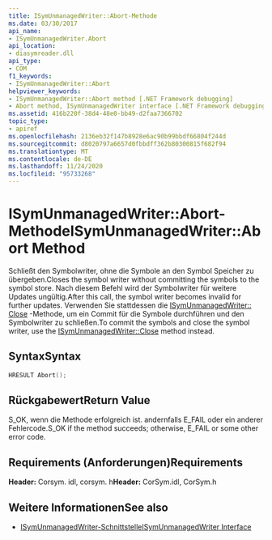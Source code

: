 ```yaml
---
title: ISymUnmanagedWriter::Abort-Methode
ms.date: 03/30/2017
api_name:
- ISymUnmanagedWriter.Abort
api_location:
- diasymreader.dll
api_type:
- COM
f1_keywords:
- ISymUnmanagedWriter::Abort
helpviewer_keywords:
- ISymUnmanagedWriter::Abort method [.NET Framework debugging]
- Abort method, ISymUnmanagedWriter interface [.NET Framework debugging]
ms.assetid: 416b220f-38d4-48e0-bb49-d2faa7366702
topic_type:
- apiref
ms.openlocfilehash: 2136eb32f147b8928e6ac90b99bbdf66804f244d
ms.sourcegitcommit: d8020797a6657d0fbbdff362b80300815f682f94
ms.translationtype: MT
ms.contentlocale: de-DE
ms.lasthandoff: 11/24/2020
ms.locfileid: "95733268"
---
```

# <a name="isymunmanagedwriterabort-method"></a><span data-ttu-id="00e87-102">ISymUnmanagedWriter::Abort-Methode</span><span class="sxs-lookup"><span data-stu-id="00e87-102">ISymUnmanagedWriter::Abort Method</span></span>

<span data-ttu-id="00e87-103">Schließt den Symbolwriter, ohne die Symbole an den Symbol Speicher zu übergeben.</span><span class="sxs-lookup"><span data-stu-id="00e87-103">Closes the symbol writer without committing the symbols to the symbol store.</span></span> <span data-ttu-id="00e87-104">Nach diesem Befehl wird der Symbolwriter für weitere Updates ungültig.</span><span class="sxs-lookup"><span data-stu-id="00e87-104">After this call, the symbol writer becomes invalid for further updates.</span></span> <span data-ttu-id="00e87-105">Verwenden Sie stattdessen die [ISymUnmanagedWriter:: Close](isymunmanagedwriter-close-method.md) -Methode, um ein Commit für die Symbole durchführen und den Symbolwriter zu schließen.</span><span class="sxs-lookup"><span data-stu-id="00e87-105">To commit the symbols and close the symbol writer, use the [ISymUnmanagedWriter::Close](isymunmanagedwriter-close-method.md) method instead.</span></span>  
  
## <a name="syntax"></a><span data-ttu-id="00e87-106">Syntax</span><span class="sxs-lookup"><span data-stu-id="00e87-106">Syntax</span></span>  
  
```cpp  
HRESULT Abort();  
```  
  
## <a name="return-value"></a><span data-ttu-id="00e87-107">Rückgabewert</span><span class="sxs-lookup"><span data-stu-id="00e87-107">Return Value</span></span>  

 <span data-ttu-id="00e87-108">S_OK, wenn die Methode erfolgreich ist. andernfalls E_FAIL oder ein anderer Fehlercode.</span><span class="sxs-lookup"><span data-stu-id="00e87-108">S_OK if the method succeeds; otherwise, E_FAIL or some other error code.</span></span>  
  
## <a name="requirements"></a><span data-ttu-id="00e87-109">Requirements (Anforderungen)</span><span class="sxs-lookup"><span data-stu-id="00e87-109">Requirements</span></span>  

 <span data-ttu-id="00e87-110">**Header:** Corsym. idl, corsym. h</span><span class="sxs-lookup"><span data-stu-id="00e87-110">**Header:** CorSym.idl, CorSym.h</span></span>  
  
## <a name="see-also"></a><span data-ttu-id="00e87-111">Weitere Informationen</span><span class="sxs-lookup"><span data-stu-id="00e87-111">See also</span></span>

- [<span data-ttu-id="00e87-112">ISymUnmanagedWriter-Schnittstelle</span><span class="sxs-lookup"><span data-stu-id="00e87-112">ISymUnmanagedWriter Interface</span></span>](isymunmanagedwriter-interface.md)
